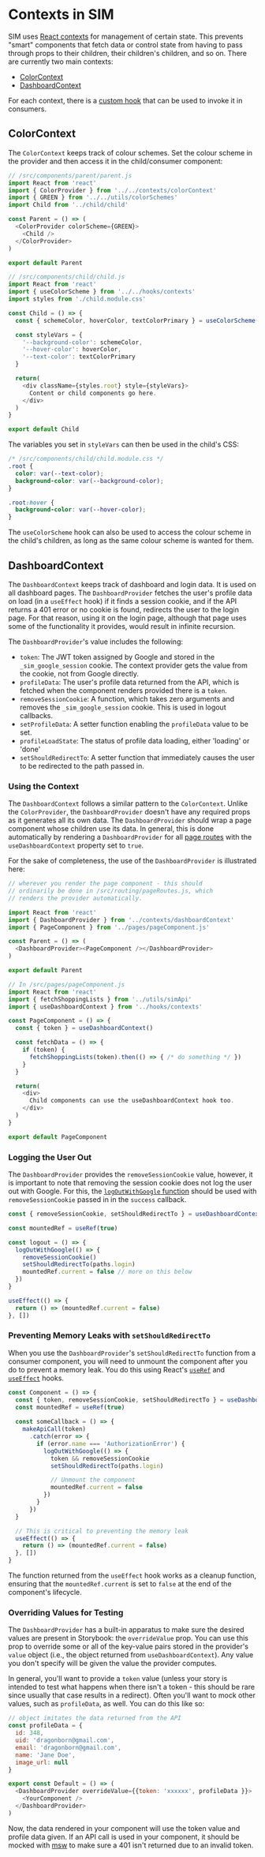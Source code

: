 # Contexts in SIM

SIM uses [React contexts](https://reactjs.org/docs/context.html) for management of certain state. This prevents "smart" components that fetch data or control state from having to pass through props to their children, their children's children, and so on. There are currently two main contexts:

* [ColorContext](#colorcontext)
* [DashboardContext](#dashboardcontext)

For each context, there is a [custom hook](/src/hooks/contexts.js) that can be used to invoke it in consumers.

## ColorContext

The `ColorContext` keeps track of colour schemes. Set the colour scheme in the provider and then access it in the child/consumer component:
```js
// /src/components/parent/parent.js
import React from 'react'
import { ColorProvider } from '../../contexts/colorContext'
import { GREEN } from '../../utils/colorSchemes'
import Child from '../child/child'

const Parent = () => (
  <ColorProvider colorScheme={GREEN}>
    <Child />
  </ColorProvider>
)

export default Parent

// /src/components/child/child.js
import React from 'react'
import { useColorScheme } from '../../hooks/contexts'
import styles from './child.module.css'

const Child = () => {
  const { schemeColor, hoverColor, textColorPrimary } = useColorScheme()

  const styleVars = {
    '--background-color': schemeColor,
    '--hover-color': hoverColor,
    '--text-color': textColorPrimary
  }

  return(
    <div className={styles.root} style={styleVars}>
      Content or child components go here.
    </div>
  )
}

export default Child
```
The variables you set in `styleVars` can then be used in the child's CSS:
```css
/* /src/components/child/child.module.css */
.root {
  color: var(--text-color);
  background-color: var(--background-color);
}

.root:hover {
  background-color: var(--hover-color);
}
```
The `useColorScheme` hook can also be used to access the colour scheme in the child's children, as long as the same colour scheme is wanted for them.

## DashboardContext

The `DashboardContext` keeps track of dashboard and login data. It is used on all dashboard pages. The `DashboardProvider` fetches the user's profile data on load (in a `useEffect` hook) if it finds a session cookie, and if the API returns a 401 error or no cookie is found, redirects the user to the login page. For that reason, using it on the login page, although that page uses some of the functionality it provides, would result in infinite recursion.

The `DashboardProvider`'s value includes the following:

* `token`: The JWT token assigned by Google and stored in the `_sim_google_session` cookie. The context provider gets the value from the cookie, not from Google directly.
* `profileData`: The user's profile data returned from the API, which is fetched when the component renders provided there is a `token`.
* `removeSessionCookie`: A function, which takes zero arguments and removes the `_sim_google_session` cookie. This is used in logout callbacks.
* `setProfileData`: A setter function enabling the `profileData` value to be set.
* `profileLoadState`: The status of profile data loading, either 'loading' or 'done'
* `setShouldRedirectTo`: A setter function that immediately causes the user to be redirected to the path passed in.

### Using the Context

The `DashboardContext` follows a similar pattern to the `ColorContext`. Unlike the `ColorProvider`, the `DashboardProvider` doesn't have any required props as it generates all its own data. The `DashboardProvider` should wrap a page component whose children use its data. In general, this is done automatically by rendering a `DashboardProvider` for all [page routes](/src/routing/pageRoutes.js) with the `useDashboardContext` property set to `true`.

For the sake of completeness, the use of the `DashboardProvider` is illustrated here:

```js
// wherever you render the page component - this should
// ordinarily be done in /src/routing/pageRoutes.js, which
// renders the provider automatically.

import React from 'react'
import { DashboardProvider } from '../contexts/dashboardContext'
import { PageComponent } from '../pages/pageComponent.js'

const Parent = () => (
  <DashboardProvider><PageComponent /></DashboardProvider>
)

export default Parent

// In /src/pages/pageComponent.js
import React from 'react'
import { fetchShoppingLists } from '../utils/simApi'
import { useDashboardContext } from '../hooks/contexts'

const PageComponent = () => {
  const { token } = useDashboardContext()

  const fetchData = () => {
    if (token) {
      fetchShoppingLists(token).then(() => { /* do something */ })
    }
  }

  return(
    <div>
      Child components can use the useDashboardContext hook too.
    </div>
  )
}

export default PageComponent
```

### Logging the User Out

The `DashboardProvider` provides the `removeSessionCookie` value, however, it is important to note that removing the session cookie does not log the user out with Google. For this, the [`logOutWithGoogle` function](/src/utils/logOutWithGoogle.js) should be used with `removeSessionCookie` passed in in the `success` callback.

```js
const { removeSessionCookie, setShouldRedirectTo } = useDashboardContext()

const mountedRef = useRef(true)

const logout = () => {
  logOutWithGoogle(() => {
    removeSessionCookie()
    setShouldRedirectTo(paths.login)
    mountedRef.current = false // more on this below
  })
}

useEffect(() => {
  return () => (mountedRef.current = false)
}, [])
```

### Preventing Memory Leaks with `setShouldRedirectTo`

When you use the `DashboardProvider`'s `setShouldRedirectTo` function from a consumer component, you will need to unmount the component after you do to prevent a memory leak. You do this using React's [`useRef`](https://reactjs.org/docs/hooks-reference.html#useref) and [`useEffect`](https://reactjs.org/docs/hooks-reference.html#useeffect) hooks.

```js
const Component = () => {
  const { token, removeSessionCookie, setShouldRedirectTo } = useDashboardContext()
  const mountedRef = useRef(true)
  
  const someCallback = () => {
    makeApiCall(token)
      .catch(error => {
        if (error.name === 'AuthorizationError') {
          logOutWithGoogle(() => {
            token && removeSessionCookie
            setShouldRedirectTo(paths.login)

            // Unmount the component
            mountedRef.current = false
          })
        }
      })
  }

  // This is critical to preventing the memory leak
  useEffect(() => {
    return () => (mountedRef.current = false)
  }, [])
}
```
The function returned from the `useEffect` hook works as a cleanup function, ensuring that the `mountedRef.current` is set to `false` at the end of the component's lifecycle.

### Overriding Values for Testing

The `DashboardProvider` has a built-in apparatus to make sure the desired values are present in Storybook: the `overrideValue` prop. You can use this prop to override some or all of the key-value pairs stored in the provider's `value` object (i.e., the object returned from `useDashboardContext`). Any value you don't specify will be given the value the provider computes.

In general, you'll want to provide a `token` value (unless your story is intended to test what happens when there isn't a token - this should be rare since usually that case results in a redirect). Often you'll want to mock other values, such as `profileData`, as well. You can do this like so:
```js
// object imitates the data returned from the API
const profileData = {
  id: 348,
  uid: 'dragonborn@gmail.com',
  email: 'dragonborn@gmail.com',
  name: 'Jane Doe',
  image_url: null
}

export const Default = () => (
  <DashboardProvider overrideValue={{token: 'xxxxxx', profileData }}>
    <YourComponent />
  </DashboardProvider>
)
```
Now, the data rendered in your component will use the token value and profile data given. If an API call is used in your component, it should be mocked with [msw](https://mswjs.io/) to make sure a 401 isn't returned due to an invalid token.
